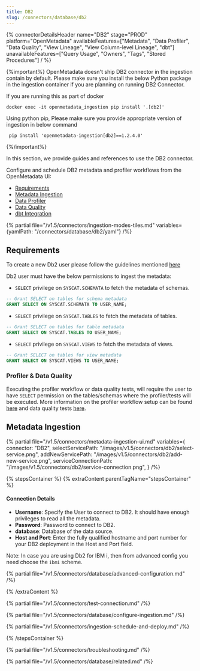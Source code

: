 ```yaml
---
title: DB2
slug: /connectors/database/db2
---
```


{% connectorDetailsHeader
name="DB2"
stage="PROD"
platform="OpenMetadata"
availableFeatures=["Metadata", "Data Profiler", "Data Quality", "View Lineage", "View Column-level Lineage", "dbt"]
unavailableFeatures=["Query Usage", "Owners", "Tags", "Stored Procedures"]
/ %}

{%important%}
OpenMetadata doesn't ship DB2 connector in the ingestion contain by default.
Please make sure you install the below Python package in the ingestion container if you are planning on running DB2 Connector.

If you are running this as part of docker
```code
docker exec -it openmetadata_ingestion pip install '.[db2]'
```

Using python pip, Please make sure you provide appropriate version of ingestion in below command
```code
 pip install 'openmetadata-ingestion[db2]==1.2.4.0'
```

{%/important%}

In this section, we provide guides and references to use the DB2 connector.

Configure and schedule DB2 metadata and profiler workflows from the OpenMetadata UI:

- [Requirements](#requirements)
- [Metadata Ingestion](#metadata-ingestion)
- [Data Profiler](/connectors/ingestion/workflows/profiler)
- [Data Quality](/connectors/ingestion/workflows/data-quality)
- [dbt Integration](/connectors/ingestion/workflows/dbt)

{% partial file="/v1.5/connectors/ingestion-modes-tiles.md" variables={yamlPath: "/connectors/database/db2/yaml"} /%}

## Requirements

To create a new Db2 user please follow the guidelines mentioned [here](https://www.ibm.com/docs/ko/samfess/8.2.0?topic=schema-creating-users-manually)

Db2 user must have the below permissions to ingest the metadata:

- `SELECT` privilege on `SYSCAT.SCHEMATA` to fetch the metadata of schemas.
```sql
-- Grant SELECT on tables for schema metadata
GRANT SELECT ON SYSCAT.SCHEMATA TO USER_NAME;
```

- `SELECT` privilege on `SYSCAT.TABLES` to fetch the metadata of tables.
```sql
-- Grant SELECT on tables for table metadata
GRANT SELECT ON SYSCAT.TABLES TO USER_NAME;
```

- `SELECT` privilege on `SYSCAT.VIEWS` to fetch the metadata of views.
```sql
-- Grant SELECT on tables for view metadata
GRANT SELECT ON SYSCAT.VIEWS TO USER_NAME;
```

### Profiler & Data Quality

Executing the profiler workflow or data quality tests, will require the user to have `SELECT` permission on the tables/schemas where the profiler/tests will be executed. More information on the profiler workflow setup can be found [here](/connectors/ingestion/workflows/profiler) and data quality tests [here](/connectors/ingestion/workflows/data-quality).

## Metadata Ingestion
{% partial 
  file="/v1.5/connectors/metadata-ingestion-ui.md" 
  variables={
    connector: "DB2", 
    selectServicePath: "/images/v1.5/connectors/db2/select-service.png",
    addNewServicePath: "/images/v1.5/connectors/db2/add-new-service.png",
    serviceConnectionPath: "/images/v1.5/connectors/db2/service-connection.png",
} 
/%}

{% stepsContainer %}
{% extraContent parentTagName="stepsContainer" %}

#### Connection Details

- **Username**: Specify the User to connect to DB2. It should have enough privileges to read all the metadata.
- **Password**: Password to connect to DB2.
- **database**: Database of the data source.
- **Host and Port**: Enter the fully qualified hostname and port number for your DB2 deployment in the Host and Port field.

Note: In case you are using Db2 for IBM i, then from advanced config you need choose the `ibmi` scheme.

{% partial file="/v1.5/connectors/database/advanced-configuration.md" /%}

{% /extraContent %}

{% partial file="/v1.5/connectors/test-connection.md" /%}

{% partial file="/v1.5/connectors/database/configure-ingestion.md" /%}

{% partial file="/v1.5/connectors/ingestion-schedule-and-deploy.md" /%}

{% /stepsContainer %}

{% partial file="/v1.5/connectors/troubleshooting.md" /%}

{% partial file="/v1.5/connectors/database/related.md" /%}

